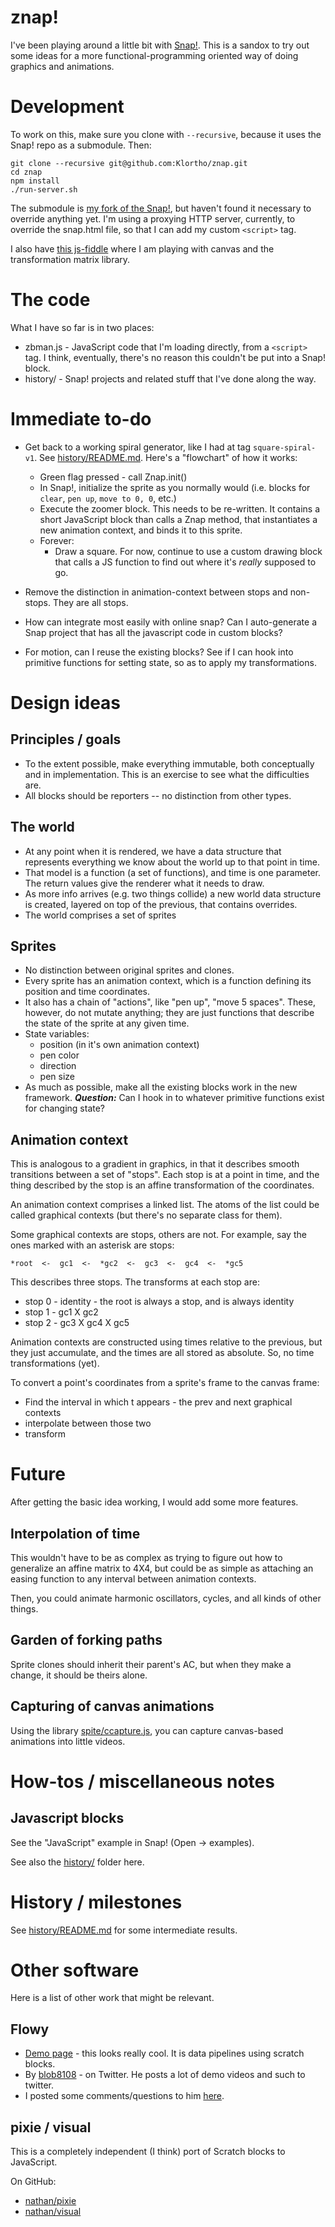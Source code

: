 # znap!

I've been playing around a little bit with 
[Snap!](http://snap.berkeley.edu/snapsource/snap.html). This is a sandox to 
try out some ideas for a more functional-programming oriented way of doing
graphics and animations.

# Development

To work on this, make sure you clone with `--recursive`, because it uses the
Snap! repo as a submodule. Then:

```
git clone --recursive git@github.com:Klortho/znap.git
cd znap
npm install
./run-server.sh
```

The submodule is [my fork of the Snap!](git@github.com:Klortho/snap.git), 
but haven't found it necessary to override anything yet. I'm using a 
proxying HTTP server, currently, to override the snap.html file, so that
I can add my custom `<script>` tag.

I also have [this js-fiddle](http://jsfiddle.net/klortho/gopr0buu/3/) where
I am playing with canvas and the transformation matrix library.


# The code

What I have so far is in two places:

* zbman.js - JavaScript code that I'm loading directly, from a `<script>` tag.
  I think, eventually, there's no reason this couldn't be put into a 
  Snap! block.
* history/ - Snap! projects and related stuff that I've done along the way.


# Immediate to-do

* Get back to a working spiral generator, like I had at tag `square-spiral-v1`.
  See [history/README.md](history/README.md). Here's a "flowchart" of how it
  works:
    * Green flag pressed - call Znap.init()
    * In Snap!, initialize the sprite as you normally would (i.e. blocks for
      `clear`, `pen up`, `move to 0, 0`, etc.)
    * Execute the zoomer block. This needs to be re-written. It contains a
      short JavaScript block than calls a Znap method, that instantiates a 
      new animation context, and binds it to this sprite.
    * Forever:
        * Draw a square. For now, continue to use a custom drawing block that
          calls a JS function to find out where it's *really* supposed to go.

* Remove the distinction in animation-context between stops and non-stops.
  They are all stops.
* How can integrate most easily with online snap? Can I auto-generate a Snap 
  project that has all the javascript code in custom blocks?
* For motion, can I reuse the existing blocks? See if I can hook into primitive
  functions for setting state, so as to apply my transformations.


# Design ideas

## Principles / goals

* To the extent possible, make everything immutable, both conceptually and
  in implementation. This is an exercise to see what the difficulties 
  are.
* All blocks should be reporters -- no distinction from other types.

## The world

* At any point when it is rendered, we have a data structure that 
  represents everything we know about the world up to that point in time.
* That model is a function (a set of functions), and time is one 
  parameter. The return values give the renderer what it needs to draw.
* As more info arrives (e.g. two things collide) a new world data structure
  is created, layered on top of the previous, that contains overrides.
* The world comprises a set of sprites

## Sprites

* No distinction between original sprites and clones.
* Every sprite has an animation context, which is a function defining
  its position and time coordinates.
* It also has a chain of "actions", like "pen up", "move 5 spaces".
  These, however, do not mutate anything; they are just functions that
  describe the state of the sprite at any given time.
* State variables:
    * position (in it's own animation context)
    * pen color
    * direction
    * pen size
* As much as possible, make all the existing blocks work in the new 
  framework. ***Question:*** Can I hook in to whatever primitive 
  functions exist for changing state?

## Animation context

This is analogous to a gradient in graphics, in that it describes smooth 
transitions between a set of "stops". Each stop is at a point in time, and
the thing described by the stop is an affine transformation of the coordinates.

An animation context comprises a linked list. The atoms of the list could
be called graphical contexts (but there's no separate class for them).

Some graphical contexts are stops, others are not. For example, say the ones
marked with an asterisk are stops:

```
*root  <-  gc1  <-  *gc2  <-  gc3  <-  gc4  <-  *gc5
```

This describes three stops. The transforms at each stop are:

- stop 0 - identity - the root is always a stop, and is always identity
- stop 1 - gc1 X gc2
- stop 2 - gc3 X gc4 X gc5

Animation contexts are constructed using times relative to the previous, but 
they just accumulate, and the times are all stored as absolute. So, no time
transformations (yet).

To convert a point's coordinates from a sprite's frame to the canvas frame:

* Find the interval in which t appears - the prev and next graphical contexts
* interpolate between those two
* transform


# Future

After getting the basic idea working, I would add some more features.

## Interpolation of time

This wouldn't have to be as complex as trying to 
figure out how to generalize an affine matrix to 4X4, but could be as 
simple as attaching an easing function to any interval between animation 
contexts.

Then, you could animate harmonic oscillators, cycles, and all kinds of other
things.

## Garden of forking paths

Sprite clones should inherit their parent's AC, but when they make a change,
it should be theirs alone.

## Capturing of canvas animations

Using the library 
[spite/ccapture.js](https://github.com/spite/ccapture.js), you can 
capture canvas-based animations into little videos.



# How-tos / miscellaneous notes

## Javascript blocks

See the "JavaScript" example in Snap! (Open -> examples).

See also the [history/](history/) folder here.


# History / milestones

See [history/README.md](history/README.md) for some intermediate results.



# Other software

Here is a list of other work that might be relevant.

## Flowy

* [Demo page](http://test.tjvr.org/flowy4/) - this looks really cool.
  It is data pipelines using scratch blocks.
* By [blob8108](https://twitter.com/blob8108) - on Twitter. He posts a lot of
  demo videos and such to twitter.
* I posted some comments/questions to him
  [here](https://scratch.mit.edu/discuss/topic/4464/?page=194#post-2041047).

## pixie / visual

This is a completely independent (I think) port of Scratch blocks to 
JavaScript.

On GitHub:

* [nathan/pixie](https://github.com/nathan/pixie)
* [nathan/visual](https://github.com/nathan/visual)

